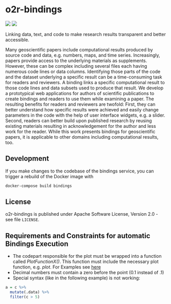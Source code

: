 # o2r-bindings

[![](https://images.microbadger.com/badges/version/o2rproject/o2r-bindings.svg)](https://microbadger.com/images/o2rproject/o2r-bindings "Get your own version badge on microbadger.com") [![](https://images.microbadger.com/badges/image/o2rproject/o2r-bindings.svg)](https://microbadger.com/images/o2rproject/o2r-bindings "Get your own image badge on microbadger.com")

Linking data, text, and code to make research results transparent and better accessible.

Many geoscientific papers include computational results produced by source code and data, e.g. numbers, maps, and time series. Increasingly, papers provide access to the underlying materials as supplements. However, these can be complex including several files each having numerous code lines or data columns. Identifying those parts of the code and the dataset underlying a specific result can be a time-consuming task for readers and reviewers. A binding links a specific computational result to those code lines and data subsets used to produce that result. We develop a prototypical web applications for authors of scientific publications to create bindings and readers to use them while examining a paper. The resulting benefits for readers and reviewers are twofold: First, they can better understand how specific results were achieved and easily change parameters in the code with the help of user interface widgets, e.g. a slider. Second, readers can better build upon published research by reusing existing materials resulting in acknowledgement for the author and less work for the reader. While this work presents bindings for geoscientific papers, it is applicable to other domains including computational results, too.

## Development

If you make changes to the codebase of the bindings service, you can trigger a rebuild of the Docker image with

```bash
docker-compose build bindings
```

## License

o2r-bindings is published under Apache Software License, Version 2.0 - see file `LICENSE`.

## Requirements and Constraints for automatic Bindings Execution
* The codepart responsible for the plot must be wrapped into a function called *PlotFunctionX()*. This function must include the necessary plot function, e.g. *plot*. For Examples see [here](https://github.com/MarkusKonk/erc-examples/tree/master/ERC/Finished/insyde_extractR)
* Decimal numbers must contain a zero before the point (0.1 instead of .1)
* Special syntax (like in the following example) is not working:
```R
a = c %>%
  mutate(.data) %>%
  filter(c > 5)
```
